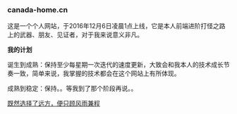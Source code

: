 ### canada-home.cn

这是一个个人网站，于2016年12月6日凌晨1点上线，它是本人前端进阶打怪之路上的武器、朋友、见证者，对于我来说意义非凡。

**我的计划**

诞生到成熟：保持至少每星期一次迭代的速度更新，大致会和我本人的技术成长节奏一致，简单来说，我掌握的技术都会在这个网站上有所体现。

成熟到稳定：保持。。等我到了那个阶段再说。。

[既然选择了远方，便只顾风雨兼程](http://canada-home.cn)